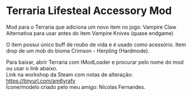 # Terraria Lifesteal Accessory Mod
Mod para o Terraria que adiciona um novo item no jogo: Vampire Claw<br>
Alternativa para usar antes do item Vampire Knives (quase endgame)

O item possui único buff de roubo de vida e é usado como acessório.
Item drop de um mob do bioma Crimson - Herpling (Hardmode).

Para baixar, abrir Terraria com tModLoader e procurar pelo nome do mod ou usar o link abaixo.<br>
Link na workshop da Steam com notas de alteração:
https://tinyurl.com/am6yrafv <br>
Ícone/modelo criado pelo meu amigo: Nícolas Fernandes.
